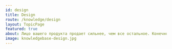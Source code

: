 ```yaml
---
id: design
title: Design
route: /knowledge/design
layout: TopicPage
featured: true
about: Лицо вашего продукта продает сильнее, чем все остальное. Конечно нужно уметь креативить и думать вне рамок, но также и важно уметь соблюдать некоторые строгие правила и законы. Сначала узнайте правила, а потом поменяйте их! 
image: knowledgebase-design.jpg
---
```

